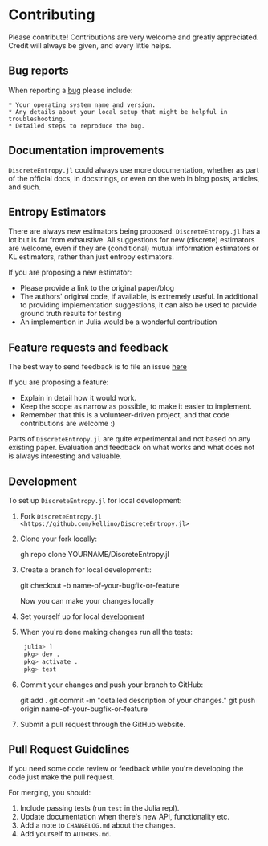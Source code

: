# Contributing

Please contribute! Contributions are very welcome and greatly appreciated.
Credit will always be given, and every little helps.

## Bug reports

When reporting a [bug](https://github.com/kellino/DiscreteEntropy.jl/issues) please include:

    * Your operating system name and version.
    * Any details about your local setup that might be helpful in troubleshooting.
    * Detailed steps to reproduce the bug.

## Documentation improvements

`DiscreteEntropy.jl` could always use more documentation, whether as part of the
official docs, in docstrings, or even on the web in blog posts, articles, and such.

## Entropy Estimators

There are always new estimators being proposed: `DiscreteEntropy.jl` has a lot but is far from exhaustive.
All suggestions for new (discrete) estimators are welcome, even if they are (conditional) mutual information
estimators or KL estimators, rather than just entropy estimators.

If you are proposing a new estimator:

- Please provide a link to the original paper/blog
- The authors' original code, if available, is extremely useful. In additional to
  providing implementation suggestions, it can also be used to provide ground truth results for testing
- An implemention in Julia would be a wonderful contribution

## Feature requests and feedback

The best way to send feedback is to file an issue [here](https://github.com/kellino/DiscreteEntropy.jl/issues)

If you are proposing a feature:

- Explain in detail how it would work.
- Keep the scope as narrow as possible, to make it easier to implement.
- Remember that this is a volunteer-driven project, and that code contributions are welcome :)

Parts of `DiscreteEntropy.jl` are quite experimental and not based on any existing paper.
Evaluation and feedback on what works and what does not is always interesting and valuable.

## Development

To set up `DiscreteEntropy.jl` for local development:

1. Fork `DiscreteEntropy.jl <https://github.com/kellino/DiscreteEntropy.jl>`

2. Clone your fork locally:

   gh repo clone YOURNAME/DiscreteEntropy.jl

3. Create a branch for local development::

   git checkout -b name-of-your-bugfix-or-feature

   Now you can make your changes locally

4. Set yourself up for local [development](https://julialang.org/contribute/developing_package/)

5. When you're done making changes run all the tests:

   ```julia
    julia> ]
    pkg> dev .
    pkg> activate .
    pkg> test
   ```

6. Commit your changes and push your branch to GitHub:

   git add .
   git commit -m "detailed description of your changes."
   git push origin name-of-your-bugfix-or-feature

7. Submit a pull request through the GitHub website.

## Pull Request Guidelines

If you need some code review or feedback while you're developing the code just make the pull request.

For merging, you should:

1. Include passing tests (run `test` in the Julia repl).
2. Update documentation when there's new API, functionality etc.
3. Add a note to `CHANGELOG.md` about the changes.
4. Add yourself to `AUTHORS.md`.
